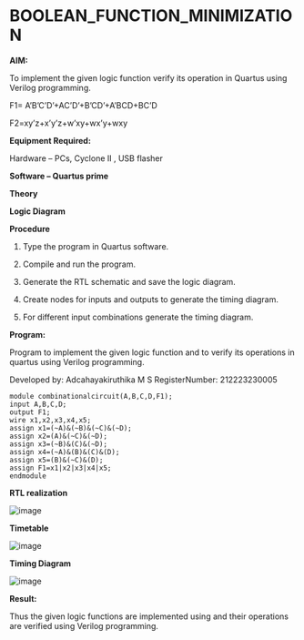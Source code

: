 # BOOLEAN_FUNCTION_MINIMIZATION

**AIM:**

To implement the given logic function verify its operation in Quartus using Verilog programming.

F1= A’B’C’D’+AC’D’+B’CD’+A’BCD+BC’D 

F2=xy’z+x’y’z+w’xy+wx’y+wxy

**Equipment Required:**

Hardware – PCs, Cyclone II , USB flasher

**Software – Quartus prime**

**Theory**

**Logic Diagram**

**Procedure**

1.	Type the program in Quartus software.

2.	Compile and run the program.

3.	Generate the RTL schematic and save the logic diagram.

4.	Create nodes for inputs and outputs to generate the timing diagram.

5.	For different input combinations generate the timing diagram.


**Program:**

Program to implement the given logic function and to verify its operations in quartus using Verilog programming. 

Developed by: Adcahayakiruthika M S
RegisterNumber: 212223230005
```
module combinationalcircuit(A,B,C,D,F1);
input A,B,C,D;
output F1;
wire x1,x2,x3,x4,x5;
assign x1=(~A)&(~B)&(~C)&(~D);
assign x2=(A)&(~C)&(~D);
assign x3=(~B)&(C)&(~D);
assign x4=(~A)&(B)&(C)&(D);
assign x5=(B)&(~C)&(D);
assign F1=x1|x2|x3|x4|x5;
endmodule
```

**RTL realization**

![image](https://github.com/Adchayakiruthika18/BOOLEAN_FUNCTION_MINIMIZATION/assets/147139995/24c987ff-f7a7-4416-8b33-c7b8f488d380)

**Timetable**

![image](https://github.com/Adchayakiruthika18/BOOLEAN_FUNCTION_MINIMIZATION/assets/147139995/0e5bb7e2-0035-44eb-ac54-de1087708a01)

**Timing Diagram**

![image](https://github.com/Adchayakiruthika18/BOOLEAN_FUNCTION_MINIMIZATION/assets/147139995/3f87a322-8dd5-4460-9cb8-392acb26434c)

**Result:**

Thus the given logic functions are implemented using and their operations are verified using Verilog programming.

